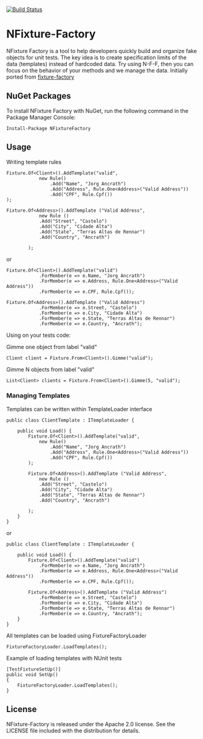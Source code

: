 
[![Build Status](https://travis-ci.org/six2six/fixture-factory.png?branch=master)](https://travis-ci.org/zamabraga/NFixture-Factory)
# NFixture-Factory

NFixture Factory  is a tool to help developers quickly build and organize fake objects for unit tests. The key idea is to create specification limits of the data (templates) instead of hardcoded data. Try using N-F-F, then you can focus on the behavior of your methods and we manage the data.
Initially ported from [fixture-factory](https://github.com/six2six/fixture-factory)  

## NuGet Packages

To install NFixture Factory with NuGet, run the following command in the Package Manager Console: 

	Install-Package NFixtureFactory

## Usage

Writing template rules

	Fixture.Of<Client>().AddTemplate("valid", 
				new Rule()
					.Add("Name", "Jorg Ancrath")
					.Add("Address", Rule.One<Address>("Valid Address"))					
				    .Add("CPF", Rule.Cpf())
	);

	Fixture.Of<Address>().AddTemplate ("Valid Address", 
				new Rule ()
				.Add("Street", "Castelo")
				.Add("City", "Cidade Alta")
				.Add("State", "Terras Altas de Rennar")
				.Add("Country", "Ancrath")
				
			);

or

	Fixture.Of<Client>().AddTemplate("valid") 
				.ForMember(e => e.Name, "Jorg Ancrath")
				.ForMember(e => e.Address, Rule.One<Address>("Valid Address"))					
				.ForMember(e => e.CPF, Rule.Cpf());

	Fixture.Of<Address>().AddTemplate ("Valid Address")
				.ForMember(e => e.Street, "Castelo")
				.ForMember(e => e.City, "Cidade Alta")
				.ForMember(e => e.State, "Terras Altas de Rennar")
				.ForMember(e => e.Country, "Ancrath");	

Using on your tests code:

Gimme one object from label "valid"

	Client client = Fixture.From<Client>().Gimme("valid");

Gimme N objects from label "valid"

	List<Client> clients = Fixture.From<Client>().Gimme(5, "valid");


### Managing Templates

Templates can be written within TemplateLoader interface

	public class ClientTemplate : ITemplateLoader {
	   
	    public void Load() {
	        Fixture.Of<Client>().AddTemplate("valid", 
				new Rule()
					.Add("Name", "Jorg Ancrath")
					.Add("Address", Rule.One<Address>("Valid Address"))					
				    .Add("CPF", Rule.Cpf())
			);

			Fixture.Of<Address>().AddTemplate ("Valid Address", 
				new Rule ()
				.Add("Street", "Castelo")
				.Add("City", "Cidade Alta")
				.Add("State", "Terras Altas de Rennar")
				.Add("Country", "Ancrath")
				
			);
	    }
	}

or

	public class ClientTemplate : ITemplateLoader {
	   
	    public void Load() {
	        Fixture.Of<Client>().AddTemplate("valid") 
				.ForMember(e => e.Name, "Jorg Ancrath")
				.ForMember(e => e.Address, Rule.One<Address>("Valid Address"))					
				.ForMember(e => e.CPF, Rule.Cpf());

			Fixture.Of<Address>().AddTemplate ("Valid Address")
				.ForMember(e => e.Street, "Castelo")
				.ForMember(e => e.City, "Cidade Alta")
				.ForMember(e => e.State, "Terras Altas de Rennar")
				.ForMember(e => e.Country, "Ancrath");	
	    }
	}

All templates can be loaded using FixtureFactoryLoader

	FixtureFactoryLoader.LoadTemplates();


Example of loading templates with NUnit tests

	[TestFixtureSetUp()]
	public void SetUp()
	{
		FixtureFactoryLoader.LoadTemplates();
	}

## License

NFixture-Factory is released under the Apache 2.0 license. See the LICENSE file included with the distribution for details.

